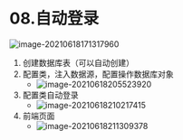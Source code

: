 # 08.自动登录

![image-20210618171317960](https://raw.githubusercontent.com/TWDH/Leetcode-From-Zero/pictures/img/image-20210618171317960.png)

1. 创建数据库表（可以自动创建）
2. 配置类，注入数据源，配置操作数据库对象
   - ![image-20210618205523920](https://raw.githubusercontent.com/TWDH/Leetcode-From-Zero/pictures/img/image-20210618205523920.png)
3. 配置类自动登录
   - ![image-20210618210217415](https://raw.githubusercontent.com/TWDH/Leetcode-From-Zero/pictures/img/image-20210618210217415.png)
4. 前端页面
   - ![image-20210618211309378](https://raw.githubusercontent.com/TWDH/Leetcode-From-Zero/pictures/img/image-20210618211309378.png)